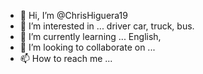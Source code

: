 - 👋 Hi, I’m @ChrisHiguera19
- 👀 I’m interested in ... driver car, truck, bus.
- 🌱 I’m currently learning ... English, 
- 💞️ I’m looking to collaborate on ...
- 📫 How to reach me ...

<!---
ChrisHiguera19/ChrisHiguera19 is a ✨ special ✨ repository because its `README.md` (this file) appears on your GitHub profile.
You can click the Preview link to take a look at your changes.
--->
